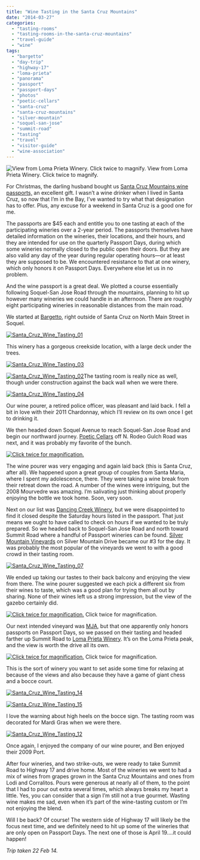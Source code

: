 ```yaml
---
title: "Wine Tasting in the Santa Cruz Mountains"
date: "2014-03-27"
categories:
  - "tasting-rooms"
  - "tasting-rooms-in-the-santa-cruz-mountains"
  - "travel-guide"
  - "wine"
tags:
  - "bargetto"
  - "day-trip"
  - "highway-17"
  - "loma-prieta"
  - "panorama"
  - "passport"
  - "passport-days"
  - "photos"
  - "poetic-cellars"
  - "santa-cruz"
  - "santa-cruz-mountains"
  - "silver-mountain"
  - "soquel-san-jose"
  - "summit-road"
  - "tasting"
  - "travel"
  - "visitor-guide"
  - "wine-association"
---
```





<div class="caption">

![View from Loma Prieta Winery. Click twice to magnify.](http://s3.amazonaws.com/thegourmez-wpmedia/2014/03/Santa_Cruz_Wine_Tasting_17-1024x154.jpg) View from Loma Prieta Winery. Click twice to magnify.</div>


For Christmas, the darling husband bought us [Santa Cruz Mountains wine passports,](http://scmwa.com/event/passport/) an excellent gift. I wasn’t a wine drinker when I lived in Santa Cruz, so now that I’m in the Bay, I’ve wanted to try what that designation has to offer. Plus, any excuse for a weekend in Santa Cruz is a good one for me.

The passports are $45 each and entitle you to one tasting at each of the participating wineries over a 2-year period. The passports themselves have detailed information on the wineries, their locations, and their hours, and they are intended for use on the quarterly Passport Days, during which some wineries normally closed to the public open their doors. But they are also valid any day of the year during regular operating hours—or at least they are supposed to be. We encountered resistance to that at one winery, which only honors it on Passport Days. Everywhere else let us in no problem.

And the wine passport is a great deal. We plotted a course essentially following Soquel-San Jose Road through the mountains, planning to hit up however many wineries we could handle in an afternoon. There are roughly eight participating wineries in reasonable distances from the main road.

We started at [Bargetto](http://www.bargetto.com/), right outside of Santa Cruz on North Main Street in Soquel.

[![Santa_Cruz_Wine_Tasting_01](http://s3.amazonaws.com/thegourmez-wpmedia/2014/03/Santa_Cruz_Wine_Tasting_01-500x333.jpg)](http://www.rebeccagomezfarrell.com/2014/03/wine-tasting-in-the-santa-cruz-mountains/santa_cruz_wine_tasting_01/)

This winery has a gorgeous creekside location, with a large deck under the trees.

[![Santa_Cruz_Wine_Tasting_03](http://s3.amazonaws.com/thegourmez-wpmedia/2014/03/Santa_Cruz_Wine_Tasting_03-333x500.jpg)](http://www.rebeccagomezfarrell.com/2014/03/wine-tasting-in-the-santa-cruz-mountains/santa_cruz_wine_tasting_03/)

[![Santa_Cruz_Wine_Tasting_02](http://s3.amazonaws.com/thegourmez-wpmedia/2014/03/Santa_Cruz_Wine_Tasting_02-500x333.jpg)](http://www.rebeccagomezfarrell.com/2014/03/wine-tasting-in-the-santa-cruz-mountains/santa_cruz_wine_tasting_02/)The tasting room is really nice as well, though under construction against the back wall when we were there.

[![Santa_Cruz_Wine_Tasting_04](http://s3.amazonaws.com/thegourmez-wpmedia/2014/03/Santa_Cruz_Wine_Tasting_04-500x333.jpg)](http://www.rebeccagomezfarrell.com/2014/03/wine-tasting-in-the-santa-cruz-mountains/santa_cruz_wine_tasting_04/)

Our wine pourer, a retired police officer, was pleasant and laid back. I fell a bit in love with their 2011 Chardonnay, which I’ll review on its own once I get to drinking it.

We then headed down Soquel Avenue to reach Soquel-San Jose Road and begin our northward journey. [Poetic Cellars](http://www.poeticcellars.com/) off N. Rodeo Gulch Road was next, and it was probably my favorite of the bunch.

[![Click twice for magnification.](http://s3.amazonaws.com/thegourmez-wpmedia/2014/03/Santa_Cruz_Wine_Tasting_06-1024x331.jpg)](http://www.rebeccagomezfarrell.com/2014/03/wine-tasting-in-the-santa-cruz-mountains/santa_cruz_wine_tasting_06/)

The wine pourer was very engaging and again laid back (this is Santa Cruz, after all). We happened upon a great group of couples from Santa Maria, where I spent my adolescence, there. They were taking a wine break from their retreat down the road. A number of the wines were intriguing, but the 2008 Mourvedre was amazing. I’m salivating just thinking about properly enjoying the bottle we took home. Soon, very soon.

Next on our list was [Dancing Creek Winery](http://www.dancingcreekwinery.com/), but we were disappointed to find it closed despite the Saturday hours listed in the passport. That just means we ought to have called to check on hours if we wanted to be truly prepared. So we headed back to Soquel-San Jose Road and north toward Summit Road where a handful of Passport wineries can be found. [Silver Mountain Vineyards](http://www.silvermtn.com/) on Silver Mountain Drive became our #3 for the day. It was probably the most popular of the vineyards we went to with a good crowd in their tasting room.

[![Santa_Cruz_Wine_Tasting_07](http://s3.amazonaws.com/thegourmez-wpmedia/2014/03/Santa_Cruz_Wine_Tasting_07-500x333.jpg)](http://www.rebeccagomezfarrell.com/2014/03/wine-tasting-in-the-santa-cruz-mountains/santa_cruz_wine_tasting_07/)

We ended up taking our tastes to their back balcony and enjoying the view from there. The wine pourer suggested we each pick a different six from their wines to taste, which was a good plan for trying them all out by sharing. None of their wines left us a strong impression, but the view of the gazebo certainly did.




<div class="caption">

[![Click twice for magnification.](http://s3.amazonaws.com/thegourmez-wpmedia/2014/03/Santa_Cruz_Wine_Tasting_09-1024x187.jpg)](http://www.rebeccagomezfarrell.com/2014/03/wine-tasting-in-the-santa-cruz-mountains/santa_cruz_wine_tasting_09/) Click twice for magnification.</div>


Our next intended vineyard was [MJA](http://mjavineyards.com/), but that one apparently only honors passports on Passport Days, so we passed on their tasting and headed farther up Summit Road to [Loma Prieta Winery](http://www.lomaprietawinery.com/). It’s on the Loma Prieta peak, and the view is worth the drive all its own.




<div class="caption">

[![Click twice for magnification.](http://s3.amazonaws.com/thegourmez-wpmedia/2014/03/Santa_Cruz_Wine_Tasting_11-1024x258.jpg)](http://www.rebeccagomezfarrell.com/2014/03/wine-tasting-in-the-santa-cruz-mountains/santa_cruz_wine_tasting_11/) Click twice for magnification.</div>


This is the sort of winery you want to set aside some time for relaxing at because of the views and also because they have a game of giant chess and a bocce court.

[![Santa_Cruz_Wine_Tasting_14](http://s3.amazonaws.com/thegourmez-wpmedia/2014/03/Santa_Cruz_Wine_Tasting_14.jpg)](http://www.rebeccagomezfarrell.com/2014/03/wine-tasting-in-the-santa-cruz-mountains/santa_cruz_wine_tasting_14/)

[![Santa_Cruz_Wine_Tasting_15](http://s3.amazonaws.com/thegourmez-wpmedia/2014/03/Santa_Cruz_Wine_Tasting_15.jpg)](http://www.rebeccagomezfarrell.com/2014/03/wine-tasting-in-the-santa-cruz-mountains/santa_cruz_wine_tasting_15/)

I love the warning about high heels on the bocce sign. The tasting room was decorated for Mardi Gras when we were there.

[![Santa_Cruz_Wine_Tasting_12](http://s3.amazonaws.com/thegourmez-wpmedia/2014/03/Santa_Cruz_Wine_Tasting_12-383x500.jpg)](http://www.rebeccagomezfarrell.com/2014/03/wine-tasting-in-the-santa-cruz-mountains/santa_cruz_wine_tasting_12/)

Once again, I enjoyed the company of our wine pourer, and Ben enjoyed their 2009 Port.

After four wineries, and two strike-outs, we were ready to take Summit Road to Highway 17 and drive home. Most of the wineries we went to had a mix of wines from grapes grown in the Santa Cruz Mountains and ones from Lodi and Corralitos. Pours were generous at nearly all of them, to the point that I had to pour out extra several times, which always breaks my heart a little. Yes, you can consider that a sign I’m still not a true gourmet. Wasting wine makes me sad, even when it’s part of the wine-tasting custom or I’m not enjoying the blend.

Will I be back? Of course! The western side of Highway 17 will likely be the focus next time, and we definitely need to hit up some of the wineries that are only open on Passport Days. The next one of those is April 19….it could happen!

_Trip taken 22 Feb 14._
